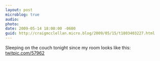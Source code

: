 ```yaml
---
layout: post
microblog: true
audio: 
photo: 
date: 2009-05-14 18:00:00 -0600
guid: http://craigmcclellan.micro.blog/2009/05/15/t1803403227.html
---
```

Sleeping on the couch tonight since my room looks like this: [twitpic.com/57962](http://twitpic.com/57962)

